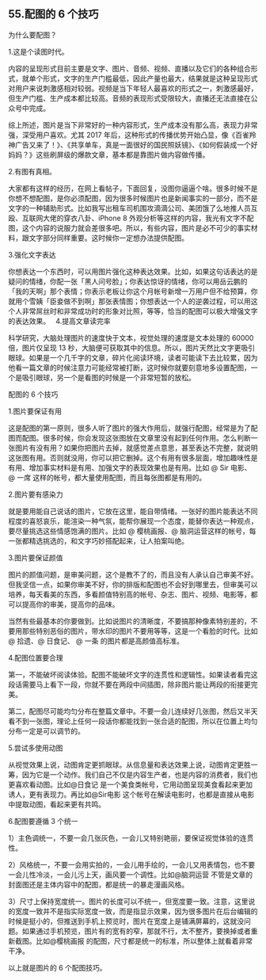 ## 55.配图的 6 个技巧
为什么要配图？


1.这是个读图时代。


内容的呈现形式目前主要是文字、图片、音频、视频、直播以及它们的各种组合形式，就单个形式，文字的生产门槛最低，因此产量也最大，结果就是这种呈现形式对用户来说刺激感相对较弱。视频是当下年轻人最喜欢的形式之一，刺激感最好，但生产门槛、生产成本都比较高。音频的表现形式受限较大，直播还无法直接在公众号中完成。


综上所述，图片是当下非常好的一种内容形式，生产成本没有那么高，表现力非常强，深受用户喜欢。尤其 2017 年后，这种形式的传播优势开始凸显，像《百雀羚神广告又来了！》、《共享单车，真是一面很好的国民照妖镜》、《如何假装成一个好妈妈？》这些刷屏级的爆款文章，基本都是靠图片做内容做传播。


2.有图有真相。


大家都有这样的经历，在网上看帖子，下面回复，没图你逼逼个啥。很多时候不是你想不想配图，是你必须配图，因为很多时候图片也是新闻事实的一部分，而不是文字的一种辅助形式。比如我写出租车司机围攻滴滴公司、美团饿了么地推人员互殴、互联网大佬的穿衣八卦、iPhone 8 外观分析等这样的内容，我光有文字不配图，这个内容的说服力就会差很多吧。所以，有些内容，图片是必不可少的事实材料，跟文字部分同样重要。这时候你一定想办法提供配图。


3.强化文字表达


你想表达一个东西时，可以用图片强化这种表达效果。比如，如果这句话表达的是疑问的情绪，你配一张「黑人问号脸」；你表达惊讶的情绪，你可以用岳云鹏的「我的天啊」那个表情；你表示老板让你这个月帐号新增一万用户但不给预算，你就用个雪姨「臣妾做不到啊」那张表情图；你想表达一个人的逆袭过程，可以用这个人非常屌丝时和非常成功时的形象对比照，等等，恰当的配图可以极大增强文字的表达效果。
 
4.提高文章读完率


科学研究，大脑处理图片的速度快于文本，视觉处理的速度是文本处理的 60000 倍，图片仅呈现 13 秒，大脑便可获取其中的信息。所以，图片天然比文字更吸引眼球。如果是一个几千字的文章，碎片化阅读环境，读者可能读下去比较累，因为他看一篇文章的时候注意力可能经常被打断，这时候你就要刻意地多设置配图，一个是吸引眼球，另一个是看图的时候是一个非常短暂的放松。 


配图的 6 个技巧


1.图片要保证有用


这是配图的第一原则，很多人听了图片的强大作用后，就强行配图，经常是为了配图而配图。很多时候，你会发现这张图放在文章里没有起到任何作用。怎么判断一张图片有没有用？如果你把图片去掉，就感觉差点意思，甚至表达不完整，就说明这张图有用。否则就没用，你可以把它删掉。这个有用有很多层面，增加趣味性是有用、增加事实材料是有用、加强文字的表现效果也是有用。比如 @ Sir 电影、@ 一席 这样的帐号，都大量使用配图，而且每张图都是有用的。


2.图片要有感染力


就是要用能自己说话的图片，它放在这里，能自带情绪。一张好的图片能表达不同程度的喜怒哀乐，能渲染一种气氛，能帮你展现一个态度，能替你表达一种观点，要尽量挑选这些情感饱满的图片。比如 @ 樱桃画报、@ 脑洞运营这样的帐号，每一张都精选挑选的，和文字巧妙搭配起来，让人拍案叫绝。


3.图片要保证颜值


图片的颜值问题，是审美问题，这个是教不了的，而且没有人承认自己审美不好。但我坚信一点，如果你审美不好，你的排版和配图也不会好到哪里去，但审美可以培养，每天看美的东西，多看颜值特别高的帐号、杂志、图片、视频、电影等，都可以提高你的审美，提高你的品味。


当然有些最基本的你要做到。比如说图片的清晰度，不要搞那种像素特别差的，不要用那些特别恶俗的图片，带水印的图片不要用等等，这是一个看脸的时代。比如 @ 拾遗、@ 日食记、 @ 一条 的图片都是高颜值高标准。 


4.配图位置要合理


第一，不能破坏阅读体验。配图不能破坏文字的连贯性和逻辑性。如果读者看完这段话需要马上看下一段，你就不要在两段中间插图，除非图片能让两段的衔接更完美。


第二，配图尽可能均匀分布在整篇文章中。不要一会儿连续好几张图，然后又半天看不到一张图，理论上任何一段话你都能找到一张合适的配图，所以在位置上均匀分布一定是可以调节的。


5.尝试多使用动图


从视觉效果上说，动图肯定更抓眼球。从信息量和表达效果上说，动图肯定更胜一筹，因为它是一个动作。我们自己不仅是内容生产者，也是内容的消费者，我们也更喜欢看动图。比如@日食记 是一个美食类帐号，它用动图呈现美食看起来更加诱人，更有表现力。再比如@Sir电影 这个帐号在解读电影时，也都是直接从电影中提取动图，看起来更有共鸣。


6.配图要遵循 3 个统一 


1）主色调统一，不要一会几张灰色，一会儿又特别艳丽，要保证视觉体验的连贯性。


2）风格统一，不要一会用实拍的，一会儿用手绘的，一会儿又用表情包，也不要一会儿性冷淡，一会儿污上天，画风要一个调性。比如@脑洞运营 不管是文章的封面图还是主体内容中的配图，都是统一的暴走漫画风格。 


3）尺寸上保持宽度统一。图片的长度可以不统一，但宽度要一致。注意，这里说的宽度一致并不是指实际宽度一致，而是指显示效果，因为很多图片在后台编辑的时候是挺小的，但推送到手机上预览时，图片在宽度上是铺满屏幕的，这就没问题。如果通过手机预览，图片有的宽有的窄，那就不行，太不整齐，要换掉或者重新截图。比如@樱桃画报 的配图，尺寸都是统一的标准，所以整体上就看着非常干净。


以上就是图片的 6 个配图技巧。

